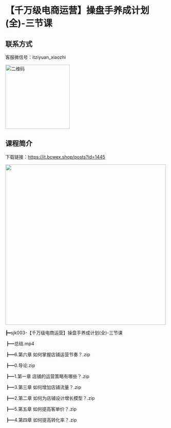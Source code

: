 # 【千万级电商运营】操盘手养成计划(全)-三节课

## 联系方式

客服微信号：itziyuan_xiaozhi

<img src="https://ziyuanyun.oss-cn-guangzhou.aliyuncs.com/common/20240614073449/666b82192834a.jpg" width="200" height="200" alt="二维码">

## 课程简介

下载链接：https://it.bcwex.shop/posts?id=1445

<img src="https://ziyuanyun.oss-cn-guangzhou.aliyuncs.com/yun/20240515153937/664466b979bd9.jpg" width="500" alt="">

  ┣━sjk003-【千万级电商运营】操盘手养成计划(全)-三节课

 ┣━总结.mp4

 ┣━6.第六章 如何掌握店铺运营节奏？.zip

 ┣━0.导论.zip

 ┣━1.第一章 店铺的运营策略有哪些？.zip

 ┣━3.第三章 如何增加店铺流量？.zip

 ┣━2.第二章 如何为店铺设计增长模型？.zip

 ┣━5.第五章 如何提高客单价？.zip

 ┣━4.第四章 如何提高转化率？.zip

  
